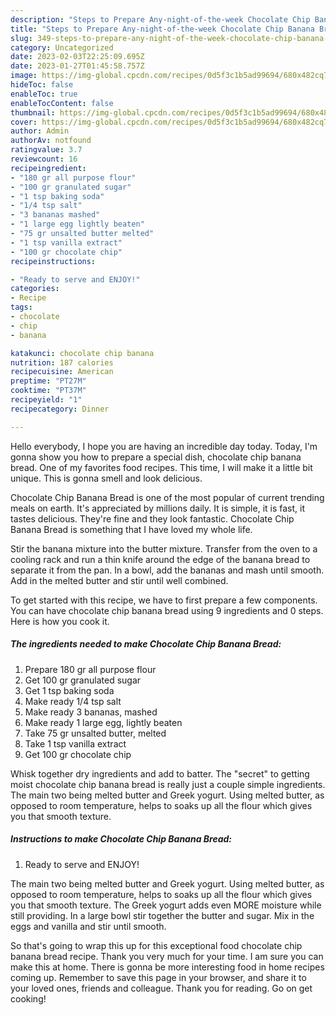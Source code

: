 ```yaml
---
description: "Steps to Prepare Any-night-of-the-week Chocolate Chip Banana Bread"
title: "Steps to Prepare Any-night-of-the-week Chocolate Chip Banana Bread"
slug: 349-steps-to-prepare-any-night-of-the-week-chocolate-chip-banana-bread
category: Uncategorized
date: 2023-02-03T22:25:09.695Z
date: 2023-01-27T01:45:58.757Z
image: https://img-global.cpcdn.com/recipes/0d5f3c1b5ad99694/680x482cq70/chocolate-chip-banana-bread-recipe-main-photo.jpg
hideToc: false
enableToc: true
enableTocContent: false
thumbnail: https://img-global.cpcdn.com/recipes/0d5f3c1b5ad99694/680x482cq70/chocolate-chip-banana-bread-recipe-main-photo.jpg
cover: https://img-global.cpcdn.com/recipes/0d5f3c1b5ad99694/680x482cq70/chocolate-chip-banana-bread-recipe-main-photo.jpg
author: Admin
authorAv: notfound
ratingvalue: 3.7
reviewcount: 16
recipeingredient:
- "180 gr all purpose flour"
- "100 gr granulated sugar"
- "1 tsp baking soda"
- "1/4 tsp salt"
- "3 bananas mashed"
- "1 large egg lightly beaten"
- "75 gr unsalted butter melted"
- "1 tsp vanilla extract"
- "100 gr chocolate chip"
recipeinstructions:

- "Ready to serve and ENJOY!"
categories:
- Recipe
tags:
- chocolate
- chip
- banana

katakunci: chocolate chip banana 
nutrition: 187 calories
recipecuisine: American
preptime: "PT27M"
cooktime: "PT37M"
recipeyield: "1"
recipecategory: Dinner

---
```



Hello everybody, I hope you are having an incredible day today. Today, I'm gonna show you how to prepare a special dish, chocolate chip banana bread. One of my favorites food recipes. This time, I will make it a little bit unique. This is gonna smell and look delicious.

Chocolate Chip Banana Bread is one of the most popular of current trending meals on earth. It's appreciated by millions daily. It is simple, it is fast, it tastes delicious. They're fine and they look fantastic. Chocolate Chip Banana Bread is something that I have loved my whole life.

Stir the banana mixture into the butter mixture. Transfer from the oven to a cooling rack and run a thin knife around the edge of the banana bread to separate it from the pan. In a bowl, add the bananas and mash until smooth. Add in the melted butter and stir until well combined.


To get started with this recipe, we have to first prepare a few components. You can have chocolate chip banana bread using 9 ingredients and 0 steps. Here is how you cook it.

<!--inarticleads1-->

##### The ingredients needed to make Chocolate Chip Banana Bread:

1. Prepare 180 gr all purpose flour
1. Get 100 gr granulated sugar
1. Get 1 tsp baking soda
1. Make ready 1/4 tsp salt
1. Make ready 3 bananas, mashed
1. Make ready 1 large egg, lightly beaten
1. Take 75 gr unsalted butter, melted
1. Take 1 tsp vanilla extract
1. Get 100 gr chocolate chip


Whisk together dry ingredients and add to batter. The &#34;secret&#34; to getting moist chocolate chip banana bread is really just a couple simple ingredients. The main two being melted butter and Greek yogurt. Using melted butter, as opposed to room temperature, helps to soaks up all the flour which gives you that smooth texture. 

<!--inarticleads2-->

##### Instructions to make Chocolate Chip Banana Bread:


1. Ready to serve and ENJOY!

The main two being melted butter and Greek yogurt. Using melted butter, as opposed to room temperature, helps to soaks up all the flour which gives you that smooth texture. The Greek yogurt adds even MORE moisture while still providing. In a large bowl stir together the butter and sugar. Mix in the eggs and vanilla and stir until smooth. 

So that's going to wrap this up for this exceptional food chocolate chip banana bread recipe. Thank you very much for your time. I am sure you can make this at home. There is gonna be more interesting food in home recipes coming up. Remember to save this page in your browser, and share it to your loved ones, friends and colleague. Thank you for reading. Go on get cooking!
